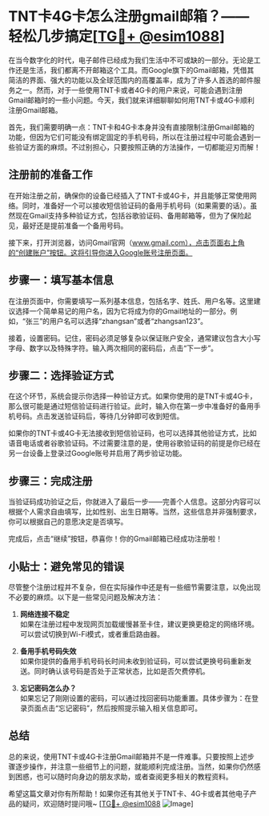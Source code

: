 # TNT卡4G卡怎么注册gmail邮箱？——轻松几步搞定[[TG💪+ @esim1088](https://t.me/s/esim1088)]

在当今数字化的时代，电子邮件已经成为我们生活中不可或缺的一部分。无论是工作还是生活，我们都离不开邮箱这个工具。而Google旗下的Gmail邮箱，凭借其简洁的界面、强大的功能以及全球范围内的高覆盖率，成为了许多人首选的邮件服务之一。然而，对于一些使用TNT卡或者4G卡的用户来说，可能会遇到注册Gmail邮箱时的一些小问题。今天，我们就来详细聊聊如何用TNT卡或4G卡顺利注册Gmail邮箱。

首先，我们需要明确一点：TNT卡和4G卡本身并没有直接限制注册Gmail邮箱的功能，但因为它们可能没有绑定固定的手机号码，所以在注册过程中可能会遇到一些验证方面的麻烦。不过别担心，只要按照正确的方法操作，一切都能迎刃而解！

## 注册前的准备工作

在开始注册之前，确保你的设备已经插入了TNT卡或4G卡，并且能够正常使用网络。同时，准备好一个可以接收短信验证码的备用手机号码（如果需要的话）。虽然现在Gmail支持多种验证方式，包括谷歌验证码、备用邮箱等，但为了保险起见，最好还是提前准备一个备用号码。

接下来，打开浏览器，访问Gmail官网（www.gmail.com），点击页面右上角的“创建账户”按钮。这将引导你进入Google账号注册页面。

## 步骤一：填写基本信息

在注册页面中，你需要填写一系列基本信息，包括名字、姓氏、用户名等。这里建议选择一个简单易记的用户名，因为它将成为你的Gmail地址的一部分。例如，“张三”的用户名可以选择“zhangsan”或者“zhangsan123”。

接着，设置密码。记住，密码必须足够复杂以保证账户安全，通常建议包含大小写字母、数字以及特殊字符。输入两次相同的密码后，点击“下一步”。

## 步骤二：选择验证方式

在这个环节，系统会提示你选择一种验证方式。如果你使用的是TNT卡或4G卡，那么很可能是通过短信验证码进行验证。此时，输入你在第一步中准备好的备用手机号码。点击发送验证码后，等待几分钟即可收到短信。

如果你的TNT卡或4G卡无法接收到短信验证码，也可以选择其他验证方式，比如语音电话或者谷歌验证码。不过需要注意的是，使用谷歌验证码的前提是你已经在另一台设备上登录过Google账号并启用了两步验证功能。

## 步骤三：完成注册

当验证码成功验证之后，你就进入了最后一步——完善个人信息。这部分内容可以根据个人需求自由填写，比如性别、出生日期等。当然，这些信息并非强制要求，你可以根据自己的意愿决定是否填写。

完成后，点击“继续”按钮，恭喜你！你的Gmail邮箱已经成功注册啦！

## 小贴士：避免常见的错误

尽管整个注册过程并不复杂，但在实际操作中还是有一些细节需要注意，以免出现不必要的麻烦。以下是一些常见问题及解决方法：

1. **网络连接不稳定**  
   如果在注册过程中发现网页加载缓慢甚至卡住，建议更换更稳定的网络环境。可以尝试切换到Wi-Fi模式，或者重启路由器。

2. **备用手机号码失效**  
   如果你提供的备用手机号码长时间未收到验证码，可以尝试更换号码重新发送。同时确认该号码是否处于正常状态，比如是否欠费停机。

3. **忘记密码怎么办？**  
   如果忘记了刚刚设置的密码，可以通过找回密码功能重置。具体步骤为：在登录页面点击“忘记密码”，然后按照提示输入相关信息即可。

## 总结

总的来说，使用TNT卡或4G卡注册Gmail邮箱并不是一件难事。只要按照上述步骤逐步操作，并注意一些细节上的问题，就能顺利完成注册。当然，如果你仍然感到困惑，也可以随时向身边的朋友求助，或者查阅更多相关的教程资料。

希望这篇文章对你有所帮助！如果你还有其他关于TNT卡、4G卡或者其他电子产品的疑问，欢迎随时提问哦~ [[TG💪+ @esim1088](https://t.me/s/esim1088) ![Image](https://i.postimg.cc/4NQfJmqS/Snipaste-2025-05-13-00-14-12.png)]